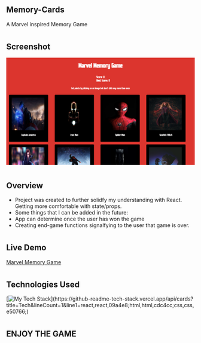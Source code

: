 ## Memory-Cards

A Marvel inspired Memory Game

#

## Screenshot

![Screenshot](./src/images/memory.png)

#

## Overview

- Project was created to further solidfy my understanding with React. Getting more comfortable with state/props.
- Some things that I can be added in the future:
- App can determine once the user has won the game
- Creating end-game functions signalfying to the user that game is over.

#

## Live Demo

[Marvel Memory Game]()

#

## Technologies Used

[![My Tech Stack](https://github-readme-tech-stack.vercel.app/api/cards?title=Tech&lineCount=1&line1=react,react,09a4e8;html,html,cdc4cc;css,css,e50766;)](https://github-readme-tech-stack.vercel.app/api/cards?title=Tech&lineCount=1&line1=react,react,09a4e8;html,html,cdc4cc;css,css,e50766;)

#

## ENJOY THE GAME
